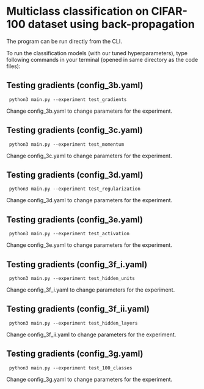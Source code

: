 # Multiclass classification on CIFAR-100 dataset using back-propagation

The program can be run directly from the CLI.

To run the classification models (with our tuned hyperparameters), type following commands in your terminal (opened in same directory as the code files):

## Testing gradients (config_3b.yaml)
     python3 main.py --experiment test_gradients

Change config_3b.yaml to change parameters for the experiment.

## Testing gradients (config_3c.yaml)
     python3 main.py --experiment test_momentum

Change config_3c.yaml to change parameters for the experiment.

## Testing gradients (config_3d.yaml)
     python3 main.py --experiment test_regularization

Change config_3d.yaml to change parameters for the experiment.

## Testing gradients (config_3e.yaml)
     python3 main.py --experiment test_activation

Change config_3e.yaml to change parameters for the experiment.

## Testing gradients (config_3f_i.yaml)
     python3 main.py --experiment test_hidden_units

Change config_3f_i.yaml to change parameters for the experiment.

## Testing gradients (config_3f_ii.yaml)
     python3 main.py --experiment test_hidden_layers

Change config_3f_ii.yaml to change parameters for the experiment.

## Testing gradients (config_3g.yaml)
     python3 main.py --experiment test_100_classes

Change config_3g.yaml to change parameters for the experiment.